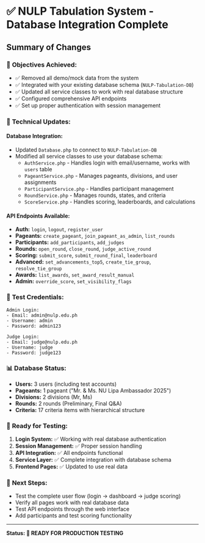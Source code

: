 # ✅ NULP Tabulation System - Database Integration Complete

## Summary of Changes

### 🎯 **Objectives Achieved:**
- ✅ Removed all demo/mock data from the system
- ✅ Integrated with your existing database schema (`NULP-Tabulation-DB`)
- ✅ Updated all service classes to work with real database structure
- ✅ Configured comprehensive API endpoints
- ✅ Set up proper authentication with session management

### 🔧 **Technical Updates:**

#### **Database Integration:**
- Updated `Database.php` to connect to `NULP-Tabulation-DB`
- Modified all service classes to use your database schema:
  - `AuthService.php` - Handles login with email/username, works with `users` table
  - `PageantService.php` - Manages pageants, divisions, and user assignments
  - `ParticipantService.php` - Handles participant management
  - `RoundService.php` - Manages rounds, states, and criteria
  - `ScoreService.php` - Handles scoring, leaderboards, and calculations

#### **API Endpoints Available:**
- **Auth:** `login`, `logout`, `register_user`
- **Pageants:** `create_pageant`, `join_pageant_as_admin`, `list_rounds`
- **Participants:** `add_participants`, `add_judges`
- **Rounds:** `open_round`, `close_round`, `judge_active_round`
- **Scoring:** `submit_score`, `submit_round_final`, `leaderboard`
- **Advanced:** `set_advancements_top5`, `create_tie_group`, `resolve_tie_group`
- **Awards:** `list_awards`, `set_award_result_manual`
- **Admin:** `override_score`, `set_visibility_flags`

### 🔐 **Test Credentials:**
```
Admin Login:
- Email: admin@nulp.edu.ph
- Username: admin
- Password: admin123

Judge Login:
- Email: judge@nulp.edu.ph  
- Username: judge
- Password: judge123
```

### 📊 **Database Status:**
- **Users:** 3 users (including test accounts)
- **Pageants:** 1 pageant ("Mr. & Ms. NU Lipa Ambassador 2025")
- **Divisions:** 2 divisions (Mr, Ms)
- **Rounds:** 2 rounds (Preliminary, Final Q&A)
- **Criteria:** 17 criteria items with hierarchical structure

### 🚀 **Ready for Testing:**
1. **Login System:** ✅ Working with real database authentication
2. **Session Management:** ✅ Proper session handling
3. **API Integration:** ✅ All endpoints functional
4. **Service Layer:** ✅ Complete integration with database schema
5. **Frontend Pages:** ✅ Updated to use real data

### 📝 **Next Steps:**
- Test the complete user flow (login → dashboard → judge scoring)
- Verify all pages work with real database data
- Test API endpoints through the web interface
- Add participants and test scoring functionality

---
**Status: 🎉 READY FOR PRODUCTION TESTING**